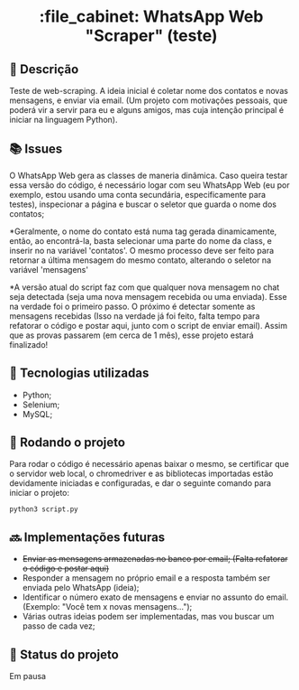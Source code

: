 <h1 align="center">:file_cabinet: WhatsApp Web "Scraper" (teste) </h1>

## :memo: Descrição
Teste de web-scraping. A ideia inicial é coletar nome dos contatos e novas mensagens, e enviar via email.
(Um projeto com motivações pessoais, que poderá vir a servir para eu e alguns amigos, mas cuja intenção principal é iniciar na linguagem Python).

## :books: Issues
O WhatsApp Web gera as classes de maneria dinâmica. Caso queira testar essa versão do código, é necessário logar com seu WhatsApp Web (eu por exemplo, estou usando uma conta secundária, especificamente para testes), inspecionar a página e buscar o seletor que guarda o nome dos contatos;

*Geralmente, o nome do contato está numa tag <span> gerada dinamicamente, então, ao encontrá-la, basta selecionar uma parte do nome da class, e inserir no na variável 'contatos'. O mesmo processo deve ser feito para retornar a última mensagem do mesmo contato, alterando o seletor na variável 'mensagens'

*A versão atual do script faz com que qualquer nova mensagem no chat seja detectada (seja uma nova mensagem recebida ou uma enviada). Esse na verdade foi o primeiro passo. O próximo é detectar somente as mensagens recebidas (Isso na verdade já foi feito, falta tempo para refatorar o código e postar aqui, junto com o script de enviar email). Assim que as provas passarem (em cerca de 1 mês), esse projeto estará finalizado!

## :wrench: Tecnologias utilizadas
* Python;
* Selenium;
* MySQL;

## :rocket: Rodando o projeto
Para rodar o código é necessário apenas baixar o mesmo, se certificar que o servidor web local, o chromedriver e as bibliotecas importadas estão devidamente iniciadas e configuradas, e dar o seguinte comando para iniciar o projeto:
```
python3 script.py
```

## :soon: Implementações futuras
* ~~Enviar as mensagens armazenadas no banco por email; (Falta refatorar o código e postar aqui)~~
* Responder a mensagem no próprio email e a resposta também ser enviada pelo WhatsApp (ideia);
* Identificar o número exato de mensagens e enviar no assunto do email. (Exemplo: "Você tem x novas mensagens...");
* Várias outras ideias podem ser implementadas, mas vou buscar um passo de cada vez;

## :dart: Status do projeto
Em pausa
